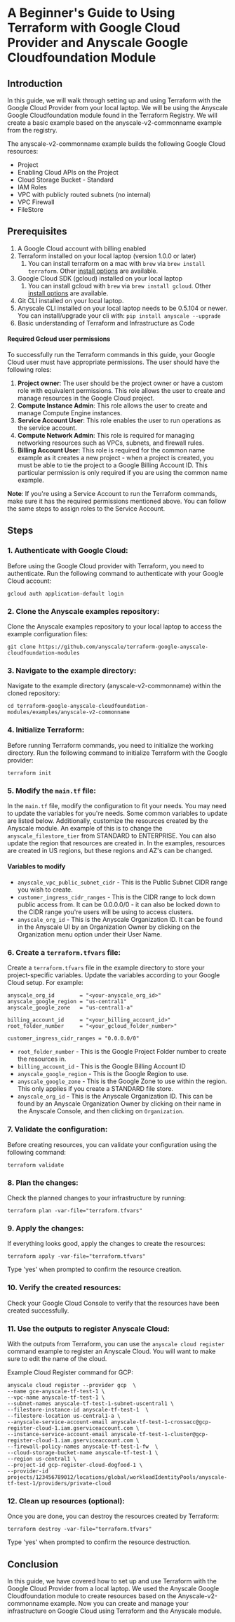 # A Beginner's Guide to Using Terraform with Google Cloud Provider and Anyscale Google Cloudfoundation Module

## Introduction
In this guide, we will walk through setting up and using Terraform with the Google Cloud Provider from your local laptop. We will be using the Anyscale Google Cloudfoundation module found in the Terraform Registry. We will create a basic example based on the anyscale-v2-commonname example from the registry.

The anyscale-v2-commonname example builds the following Google Cloud resources:
- Project
- Enabling Cloud APIs on the Project
- Cloud Storage Bucket - Standard
- IAM Roles
- VPC with publicly routed subnets (no internal)
- VPC Firewall
- FileStore

## Prerequisites
1. A Google Cloud account with billing enabled
2. Terraform installed on your local laptop (version 1.0.0 or later)
   1. You can install terraform on a mac with `brew` via `brew install terraform`. Other [install options](https://developer.hashicorp.com/terraform/tutorials/gcp-get-started/install-cli) are available.
3. Google Cloud SDK (gcloud) installed on your local laptop
   1. You can install gcloud with `brew` via `brew install gcloud`. Other [install options](https://cloud.google.com/sdk/docs/install) are available.
4. Git CLI installed on your local laptop.
5. Anyscale CLI installed on your local laptop needs to be 0.5.104 or newer. You can install/upgrade your cli with: `pip install anyscale --upgrade`
6. Basic understanding of Terraform and Infrastructure as Code

#### Required Gcloud user permissions
To successfully run the Terraform commands in this guide, your Google Cloud user must have appropriate permissions. The user should have the following roles:
1. **Project owner**: The user should be the project owner or have a custom role with equivalent permissions. This role allows the user to create and manage resources in the Google Cloud project.
2. **Compute Instance Admin**: This role allows the user to create and manage Compute Engine instances.
3. **Service Account User**: This role enables the user to run operations as the service account.
4. **Compute Network Admin**: This role is required for managing networking resources such as VPCs, subnets, and firewall rules.
5. **Billing Account User**: This role is required for the common name example as it creates a new project - when a project is created, you must be able to tie the project to a Google Billing Account ID. This particular permission is only required if you are using the common name example.

**Note**: If you're using a Service Account to run the Terraform commands, make sure it has the required permissions mentioned above. You can follow the same steps to assign roles to the Service Account.

## Steps

### 1. Authenticate with Google Cloud:
Before using the Google Cloud provider with Terraform, you need to authenticate. Run the following command to authenticate with your Google Cloud account:
```
gcloud auth application-default login
```

### 2. Clone the Anyscale examples repository:
Clone the Anyscale examples repository to your local laptop to access the example configuration files:
```
git clone https://github.com/anyscale/terraform-google-anyscale-cloudfoundation-modules
```

### 3. Navigate to the example directory:
Navigate to the example directory (anyscale-v2-commonname) within the cloned repository:
```
cd terraform-google-anyscale-cloudfoundation-modules/examples/anyscale-v2-commonname
```

### 4. Initialize Terraform:
Before running Terraform commands, you need to initialize the working directory. Run the following command to initialize Terraform with the Google provider:
```
terraform init
```

### 5. Modify the `main.tf` file:
In the `main.tf` file, modify the configuration to fit your needs. You may need to update the variables for you're needs. Some common variables to update are listed below. Additionally, customize the resources created by the Anyscale module. An example of this is to change the `anyscale_filestore_tier` from STANDARD to ENTERPRISE. You can also update
the region that resources are created in. In the examples, resources are created in US regions, but these regions and AZ's can be changed.

#### Variables to modify
- `anyscale_vpc_public_subnet_cidr` - This is the Public Subnet CIDR range you wish to create.
- `customer_ingress_cidr_ranges` - This is the CIDR range to lock down public access from. It can be 0.0.0.0/0 - it can also be locked down to the CIDR range you're users will be using to access clusters.
- `anyscale_org_id` - This is the Anyscale Organization ID. It can be found in the Anyscale UI by an Organization Owner by clicking on the Organization menu option under their User Name.


### 6. Create a `terraform.tfvars` file:
Create a `terraform.tfvars` file in the example directory to store your project-specific variables. Update the variables according to your Google Cloud setup. For example:
```
anyscale_org_id        = "<your-anyscale_org_id>"
anyscale_google_region = "us-central1"
anyscale_google_zone   = "us-central1-a"

billing_account_id     = "<your_billing_account_id>"
root_folder_number     = "<your_gcloud_folder_number>"

customer_ingress_cidr_ranges = "0.0.0.0/0"
```

- `root_folder_number` - This is the Google Project Folder number to create the resources in.
- `billing_account_id` - This is the Google Billing Account ID
- `anyscale_google_region` - This is the Google Region to use.
- `anyscale_google_zone` - This is the Google Zone to use within the region. This only applies if you create a STANDARD file store.
- `anyscale_org_id` - This is the Anyscale Organization ID. This can be found by an Anyscale Organization Owner by clicking on their name in the Anyscale Console, and then clicking on `Organization`.

### 7. Validate the configuration:
Before creating resources, you can validate your configuration using the following command:
```
terraform validate
```

### 8. Plan the changes:
Check the planned changes to your infrastructure by running:
```
terraform plan -var-file="terraform.tfvars"
```

### 9. Apply the changes:
If everything looks good, apply the changes to create the resources:
```
terraform apply -var-file="terraform.tfvars"
```
Type 'yes' when prompted to confirm the resource creation.

### 10. Verify the created resources:
Check your Google Cloud Console to verify that the resources have been created successfully.

### 11. Use the outputs to register Anyscale Cloud:
With the outputs from Terraform, you can use the `anyscale cloud register`
command example to register an Anyscale Cloud. You will want to make
sure to edit the name of the cloud.

Example Cloud Register command for GCP:
```
anyscale cloud register --provider gcp  \
--name gce-anyscale-tf-test-1 \
--vpc-name anyscale-tf-test-1 \
--subnet-names anyscale-tf-test-1-subnet-uscentral1 \
--filestore-instance-id anyscale-tf-test-1  \
--filestore-location us-central1-a \
--anyscale-service-account-email anyscale-tf-test-1-crossacc@gcp-register-cloud-1.iam.gserviceaccount.com \
--instance-service-account-email anyscale-tf-test-1-cluster@gcp-register-cloud-1.iam.gserviceaccount.com \
--firewall-policy-names anyscale-tf-test-1-fw  \
--cloud-storage-bucket-name anyscale-tf-test-1 \
--region us-central1 \
--project-id gcp-register-cloud-dogfood-1 \
--provider-id projects/123456789012/locations/global/workloadIdentityPools/anyscale-tf-test-1/providers/private-cloud
```


### 12. Clean up resources (optional):
Once you are done, you can destroy the resources created by Terraform:
```
terraform destroy -var-file="terraform.tfvars"
```
Type 'yes' when prompted to confirm the resource destruction.

## Conclusion
In this guide, we have covered how to set up and use Terraform with the Google Cloud Provider from a local laptop. We used the Anyscale Google Cloudfoundation module to create resources based on the Anyscale-v2-commonname example. Now you can create and manage your infrastructure on Google Cloud using Terraform and the Anyscale module.
